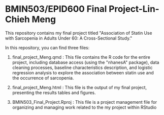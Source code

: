 # BMIN503/EPID600 Final Project-Lin-Chieh Meng

This repository contains my final project titled "Association of Statin Use with Sarcopenia in Adults Under 60: A Cross-Sectional Study."

In this repository, you can find three files:

1. final_project_Meng.qmd : This file contains the R code for the entire project, including database access (using the "nhanesA" package), data cleaning processes, baseline characteristics description, and logistic regression analysis to explore the association between statin use and the occurrence of sarcopenia.

2. final_project_Meng.html : This file is the output of my final project, presenting the results tables and figures.

3. BMIN503_Final_Project.Rproj : This file is a project management file for organizing and managing work related to the my project within RStudio

